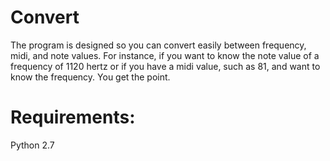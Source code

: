 # Convert
The program is designed so you can convert easily between frequency, midi, and note values. 
For instance, if you want to know the note value of a frequency of 1120 hertz or if you have 
a midi value, such as 81, and want to know the frequency. You get the point. 

# Requirements:
Python 2.7
